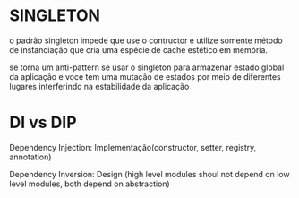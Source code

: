 # SINGLETON
o padrão singleton impede que use o contructor e utilize somente método de instanciação
que cria uma espécie de cache estético em memória.

se torna um anti-pattern se usar o singleton para armazenar estado global da aplicação
e voce tem uma mutação de estados por meio de diferentes lugares interferindo na estabilidade
da aplicação


# DI vs DIP

Dependency Injection: Implementação(constructor, setter, registry, annotation)

Dependency Inversion: Design (high level modules shoul not depend on low level modules, both depend on abstraction)